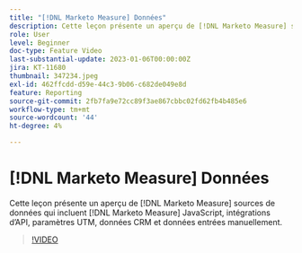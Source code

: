 ```yaml
---
title: "[!DNL Marketo Measure] Données"
description: Cette leçon présente un aperçu de [!DNL Marketo Measure] sources de données qui incluent [!DNL Marketo Measure] JavaScript, intégrations d’API, paramètres UTM, données CRM et données entrées manuellement.
role: User
level: Beginner
doc-type: Feature Video
last-substantial-update: 2023-01-06T00:00:00Z
jira: KT-11680
thumbnail: 347234.jpeg
exl-id: 462ffcdd-d59e-44c3-9b06-c682de049e8d
feature: Reporting
source-git-commit: 2fb7fa9e72cc89f3ae867cbbc02fd62fb4b485e6
workflow-type: tm+mt
source-wordcount: '44'
ht-degree: 4%

---
```


# [!DNL Marketo Measure] Données

Cette leçon présente un aperçu de [!DNL Marketo Measure] sources de données qui incluent [!DNL Marketo Measure] JavaScript, intégrations d’API, paramètres UTM, données CRM et données entrées manuellement.

>[!VIDEO](https://video.tv.adobe.com/v/347234/?quality=12&learn=on)
